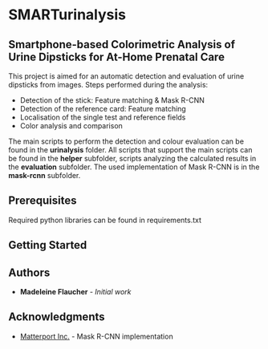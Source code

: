 # SMARTurinalysis

## Smartphone-based Colorimetric Analysis of Urine Dipsticks for At-Home Prenatal Care

This project is aimed for an automatic detection and evaluation of urine dipsticks from images. Steps performed during the analysis:
* Detection of the stick: Feature matching & Mask R-CNN
* Detection of the reference card: Feature matching
* Localisation of the single test and reference fields 
* Color analysis and comparison

The main scripts to perform the detection and colour evaluation can be found in the **urinalysis** folder.  All scripts that support the main scripts can be found in the **helper** subfolder, scripts analyzing the calculated results in the **evaluation** subfolder. 
The used implementation of Mask R-CNN is in the **mask-rcnn** subfolder. 

## Prerequisites

Required python libraries can be found in requirements.txt

## Getting Started


## Authors

* **Madeleine Flaucher** - *Initial work* 


## Acknowledgments

* [Matterport Inc.](https://github.com/matterport/Mask_RCNN) - Mask R-CNN implementation